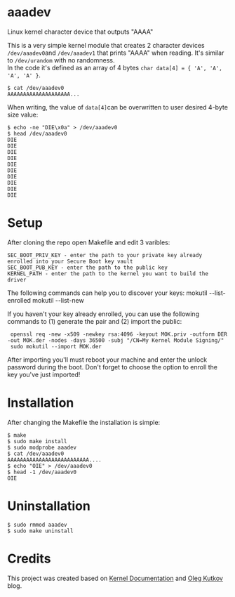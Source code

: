 # aaadev
Linux kernel character device that outputs "AAAA"

This is a very simple kernel module that creates 2 character devices `/dev/aaadev0`and `/dev/aaadev1` that prints "AAAA" when reading. It's similar to `/dev/urandom` with no randomness.   
In the code it's defined as an array of 4 bytes `char data[4] = { 'A', 'A', 'A', 'A' }`.   

    $ cat /dev/aaadev0
    AAAAAAAAAAAAAAAAAAAA...

When writing, the value of `data[4]`can be overwritten to user desired 4-byte size value:  

    $ echo -ne "DIE\x0a" > /dev/aaadev0
    $ head /dev/aaadev0 
    DIE
    DIE
    DIE
    DIE
    DIE
    DIE
    DIE
    DIE
    DIE
    DIE
  

# Setup
After cloning the repo open Makefile and edit 3 varibles:

    SEC_BOOT_PRIV_KEY - enter the path to your private key already enrolled into your Secure Boot key vault
    SEC_BOOT_PUB_KEY - enter the path to the public key
    KERNEL_PATH - enter the path to the kernel you want to build the driver

The following commands can help you to discover your keys:
    mokutil --list-enrolled
    mokutil --list-new

If you haven't your key already enrolled, you can use the following commands to (1) generate the pair and (2) import the public: 
 
     openssl req -new -x509 -newkey rsa:4096 -keyout MOK.priv -outform DER -out MOK.der -nodes -days 36500 -subj "/CN=My Kernel Module Signing/"
     sudo mokutil --import MOK.der

After importing you'll must reboot your machine and enter the unlock password during the boot. Don't forget to choose the option to enroll the key you've just imported!

# Installation
After changing the Makefile the installation is simple:   

    $ make
    $ sudo make install
    $ sudo modprobe aaadev
    $ cat /dev/aaadev0
    AAAAAAAAAAAAAAAAAAAAAAAAAA....
    $ echo "OIE" > /dev/aaadev0
    $ head -1 /dev/aaadev0
    OIE

# Uninstallation

    $ sudo rmmod aaadev
    $ sudo make uninstall

# Credits
This project was created based on [Kernel Documentation](https://linux-kernel-labs.github.io/refs/heads/master/labs/device_drivers.html) and [Oleg Kutkov](https://olegkutkov.me/2018/03/14/simple-linux-character-device-driver/) blog.
